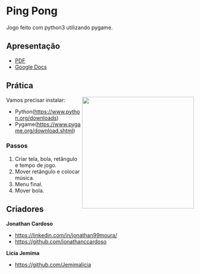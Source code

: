 # Ping Pong

Jogo feito com python3 utilizando pygame.

## Apresentação

<!-- - [Anotações Sobre o Jogo](https://docs.google.com/document/d/1neZdtg7JHsx7iSDPoNtMKXop2IUlxmoRBDzUpDH9IAg/edit?usp=sharing) -->

- [PDF](src/ping-pong.pdf)
- [Google Docs](https://#)

## Prática

<img src="images/ping-pong.png" align="right" width="300">

Vamos precisar instalar:

* Python(https://www.python.org/downloads)
* Pygame(https://www.pygame.org/download.shtml)

### Passos

1. Criar tela, bola, retângulo e tempo de jogo.
2. Mover retângulo e colocar música.
3. Menu final.
4. Mover bola.

## Criadores

**Jonathan Cardoso**

- <https://linkedin.com/in/jonathan99moura/>
- <https://github.com/jonathanccardoso>

**Licia Jemima**

- <https://github.com/Jemimalicia>
